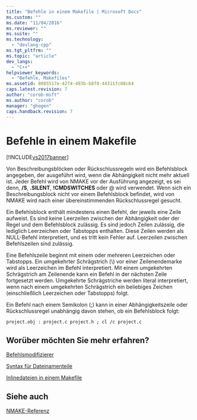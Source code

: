 ```yaml
---
title: "Befehle in einem Makefile | Microsoft Docs"
ms.custom: ""
ms.date: "11/04/2016"
ms.reviewer: ""
ms.suite: ""
ms.technology: 
  - "devlang-cpp"
ms.tgt_pltfrm: ""
ms.topic: "article"
dev_langs: 
  - "C++"
helpviewer_keywords: 
  - "Befehle, Makefiles"
ms.assetid: 8085517e-42f4-493b-b8f8-44311fc08c64
caps.latest.revision: 7
author: "corob-msft"
ms.author: "corob"
manager: "ghogen"
caps.handback.revision: 7
---
```

# Befehle in einem Makefile
[!INCLUDE[vs2017banner](../assembler/inline/includes/vs2017banner.md)]

Von Beschreibungsblöcken oder Rückschlussregeln wird ein Befehlsblock angegeben, der ausgeführt wird, wenn die Abhängigkeit nicht mehr aktuell ist.  Jeder Befehl wird von NMAKE vor der Ausführung angezeigt, es sei denn, **\/S**, **.SILENT**, **\!CMDSWITCHES** oder @ wird verwendet.  Wenn sich ein Beschreibungsblock nicht vor einem Befehlsblock befindet, wird von NMAKE wird nach einer übereinstimmenden Rückschlussregel gesucht.  
  
 Ein Befehlsblock enthält mindestens einen Befehl, der jeweils eine Zeile aufweist.  Es sind keine Leerzeilen zwischen der Abhängigkeit oder der Regel und dem Befehlsblock zulässig.  Es sind jedoch Zeilen zulässig, die lediglich Leerzeichen oder Tabstopps enthalten. Diese Zeilen werden als NULL\-Befehl interpretiert, und es tritt kein Fehler auf.  Leerzeilen zwischen Befehlszeilen sind zulässig.  
  
 Eine Befehlszeile beginnt mit einem oder mehreren Leerzeichen oder Tabstopps.  Ein umgekehrter Schrägstrich \(\\\) vor einer Zeilenendemarke wird als Leerzeichen im Befehl interpretiert. Mit einem umgekehrten Schrägstrich am Zeilenende kann ein Befehl in der nächsten Zeile fortgesetzt werden.  Umgekehrte Schrägstriche werden literal interpretiert, wenn nach einem umgekehrten Schrägstrich ein beliebiges Zeichen \(einschließlich Leerzeichen oder Tabstopps\) folgt.  
  
 Ein Befehl nach einem Semikolon \(;\) kann in einer Abhängigkeitszeile oder Rückschlussregel unabhängig davon stehen, ob ein Befehlsblock folgt:  
  
```  
project.obj : project.c project.h ; cl /c project.c  
```  
  
## Worüber möchten Sie mehr erfahren?  
 [Befehlsmodifizierer](../build/command-modifiers.md)  
  
 [Syntax für Dateinamenteile](../build/filename-parts-syntax.md)  
  
 [Inlinedateien in einem Makefile](../build/inline-files-in-a-makefile.md)  
  
## Siehe auch  
 [NMAKE\-Referenz](../build/nmake-reference.md)